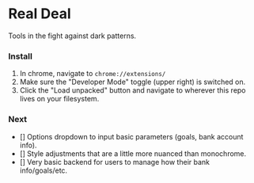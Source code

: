 # Real Deal

Tools in the fight against dark patterns.


### Install

1. In chrome, navigate to `chrome://extensions/`
2. Make sure the "Developer Mode" toggle (upper right) is switched on.
3. Click the "Load unpacked" button and navigate to wherever this repo lives on your filesystem.


### Next

- [] Options dropdown to input basic parameters (goals, bank account info).
- [] Style adjustments that are a little more nuanced than monochrome.
- [] Very basic backend for users to manage how their bank info/goals/etc.